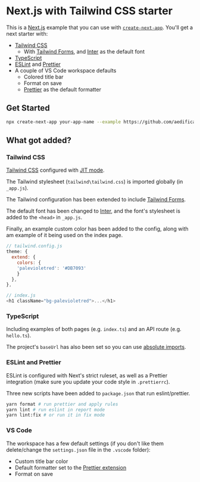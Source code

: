 # Next.js with Tailwind CSS starter

This is a [Next.js] example that you can use with [`create-next-app`][create-next-app]. You'll get a next starter with:

- [Tailwind CSS]
  - With [Tailwind Forms], and [Inter] as the default font
- [TypeScript]
- [ESLint] and [Prettier]
- A couple of VS Code workspace defaults
  - Colored title bar
  - Format on save
  - [Prettier] as the default formatter

## Get Started

```bash
npx create-next-app your-app-name --example https://github.com/aedificatorum/next-starters/tree/master/tailwind
```

## What got added?

### Tailwind CSS

[Tailwind CSS] configured with [JIT mode].

The Tailwind stylesheet (`tailwind\tailwind.css`) is imported globally (in `_app.js`).

The Tailwind configuration has been extended to include [Tailwind Forms].

The default font has been changed to [Inter], and the font's stylesheet is added to the `<head>` in `_app.js`.

Finally, an example custom color has been added to the config, along with am example of it being used on the index page.

```js
// tailwind.config.js
theme: {
  extend: {
    colors: {
    'palevioletred': '#DB7093'
    }
  },
},

// index.js
<h1 className="bg-palevioletred">...</h1>
```

### TypeScript

Including examples of both pages (e.g. `index.ts`) and an API route (e.g. `hello.ts`).

The project's `baseUrl` has also been set so you can use [absolute imports].

### ESLint and Prettier

ESLint is configured with Next's strict ruleset, as well as a Prettier integration (make sure you update your code style in `.prettierrc`).

Three new scripts have been added to `package.json` that run eslint/prettier.

```bash
yarn format # run prettier and apply rules
yarn lint # run eslint in report mode
yarn lint:fix # or run it in fix mode
```

### VS Code

The workspace has a few default settings (if you don't like them delete/change the `settings.json` file in the `.vscode` folder):

- Custom title bar color
- Default formatter set to the [Prettier extension][prettier vscode]
- Format on save

[next.js]: https://nextjs.org/
[create-next-app]: https://github.com/zeit/next.js/tree/canary/packages/create-next-app.
[tailwind css]: https://tailwindcss.com/
[jit mode]: https://tailwindcss.com/docs/just-in-time-mode
[absolute imports]: https://tjaddison.com/blog/2020/04/absolute-imports-with-react/
[tailwind forms]: https://tailwindcss-custom-forms.netlify.app/
[inter]: https://rsms.me/inter/
[prettier vscode]: https://marketplace.visualstudio.com/items?itemName=esbenp.prettier-vscode
[prettier]: https://prettier.io/
[eslint]: https://eslint.org/
[typescript]: https://www.typescriptlang.org/
